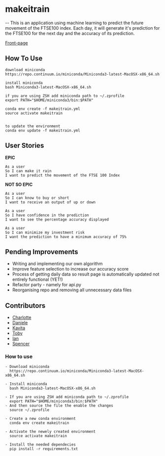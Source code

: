 # makeitrain

--
This is an application using machine learning to predict the future movement of the FTSE100 index. Each day, it will generate it's prediction for the FTSE100 for the next day and the accuracy of its prediction.

[Front-page](http://i.imgur.com/Kx4rBEa.jpg)

## How To Use
```
download miniconda
https://repo.continuum.io/miniconda/Miniconda3-latest-MacOSX-x86_64.sh

install miniconda
bash Miniconda3-latest-MacOSX-x86_64.sh

if you are using ZSH add miniconda path to ~/.zprofile
export PATH="$HOME/miniconda3/bin:$PATH"

conda env create -f makeitrain.yml
source activate makeitrain


to update the environment
conda env update -f makeitrain.yml
```

## User Stories

**EPIC**
```
As a user
So I can make it rain
I want to predict the movement of the FTSE 100 Index
```
**NOT SO EPIC**
 ```
 As a user
 So I can know to buy or short
 I want to receive an output of up or down
 ```

 ```
 As a user
 So I have confidence in the prediction
 I want to see the percentage accuracy displayed
 ```

 ```
 As a user
 So I can minimize my investment risk
 I want the prediction to have a minimum accuracy of 75%
 ```

## Pending Improvements
* Writing and implementing our own algorithm
* Improve feature selection to increase our accuracy score
* Process of getting daily data so result page is automatically updated not entirely functional (YET!)
* Refactor party - namely for api.py
* Reorganising repo and removing all unnecessary data files

## Contributors
- [Charlotte](www.github.com/charlieafea)
- [Daniele](www.github.com/y0m0)
- [Kavita](www.github.com/spencerbf)
- [Toby](www.github.com/tobywinter)
- [Ian](www.github.com/Simo72)
- [Spencer](www.github.com/)

### How to use
```
- Download miniconda
  https://repo.continuum.io/miniconda/Miniconda3-latest-MacOSX-x86_64.sh

- Install miniconda
  bash Miniconda3-latest-MacOSX-x86_64.sh

- If you are using ZSH add miniconda path to ~/.zprofile
  export PATH="$HOME/miniconda3/bin:$PATH"
- And then source the file the enable the changes
  source ~/.zprofile

- Create a new conda environment
  conda env create makeitrain

- Activate the newely created environment
  source activate makeitrain

- Install the needed dependecies
  pip install -r requirements.txt
```
